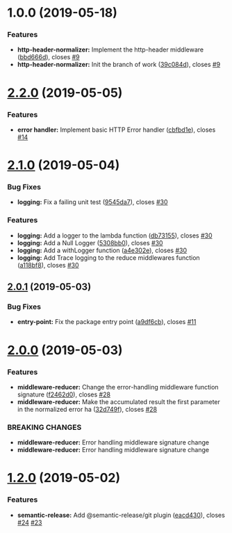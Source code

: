 # 1.0.0 (2019-05-18)


### Features

* **http-header-normalizer:** Implement the http-header middleware ([bbd666d](https://github.com/ChocPanda/mambda/commit/bbd666d)), closes [#9](https://github.com/ChocPanda/mambda/issues/9)
* **http-header-normalizer:** Init the branch of work ([39c084d](https://github.com/ChocPanda/mambda/commit/39c084d)), closes [#9](https://github.com/ChocPanda/mambda/issues/9)

# [2.2.0](https://github.com/ChocPanda/mambda/compare/v2.1.0...v2.2.0) (2019-05-05)


### Features

* **error handler:** Implement basic HTTP Error handler ([cbfbd1e](https://github.com/ChocPanda/mambda/commit/cbfbd1e)), closes [#14](https://github.com/ChocPanda/mambda/issues/14)

# [2.1.0](https://github.com/ChocPanda/mambda/compare/v2.0.1...v2.1.0) (2019-05-04)


### Bug Fixes

* **logging:** Fix a failing unit test ([9545da7](https://github.com/ChocPanda/mambda/commit/9545da7)), closes [#30](https://github.com/ChocPanda/mambda/issues/30)


### Features

* **logging:** Add a logger to the lambda function ([db73155](https://github.com/ChocPanda/mambda/commit/db73155)), closes [#30](https://github.com/ChocPanda/mambda/issues/30)
* **logging:** Add a Null Logger ([5308bb0](https://github.com/ChocPanda/mambda/commit/5308bb0)), closes [#30](https://github.com/ChocPanda/mambda/issues/30)
* **logging:** Add a withLogger function ([a4e302e](https://github.com/ChocPanda/mambda/commit/a4e302e)), closes [#30](https://github.com/ChocPanda/mambda/issues/30)
* **logging:** Add Trace logging to the reduce middlewares function ([a118bf8](https://github.com/ChocPanda/mambda/commit/a118bf8)), closes [#30](https://github.com/ChocPanda/mambda/issues/30)

## [2.0.1](https://github.com/ChocPanda/mambda/compare/v2.0.0...v2.0.1) (2019-05-03)


### Bug Fixes

* **entry-point:** Fix the package entry point ([a9df6cb](https://github.com/ChocPanda/mambda/commit/a9df6cb)), closes [#11](https://github.com/ChocPanda/mambda/issues/11)

# [2.0.0](https://github.com/ChocPanda/mambda/compare/v1.2.0...v2.0.0) (2019-05-03)


### Features

* **middleware-reducer:** Change the error-handling middleware function signature ([f2462d0](https://github.com/ChocPanda/mambda/commit/f2462d0)), closes [#28](https://github.com/ChocPanda/mambda/issues/28)
* **middleware-reducer:** Make the accumulated result the first parameter in the normalized error ha ([32d749f](https://github.com/ChocPanda/mambda/commit/32d749f)), closes [#28](https://github.com/ChocPanda/mambda/issues/28)


### BREAKING CHANGES

* **middleware-reducer:** Error handling middleware signature change
* **middleware-reducer:** Error handling middleware signature change

# [1.2.0](https://github.com/ChocPanda/mambda/compare/v1.1.0...v1.2.0) (2019-05-02)


### Features

* **semantic-release:** Add @semantic-release/git plugin ([eacd430](https://github.com/ChocPanda/mambda/commit/eacd430)), closes [#24](https://github.com/ChocPanda/mambda/issues/24) [#23](https://github.com/ChocPanda/mambda/issues/23)
